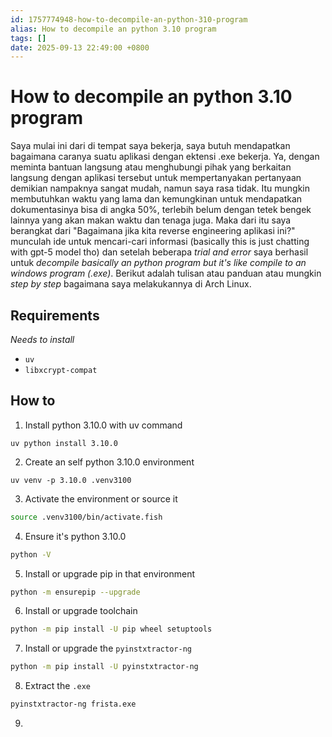 ```yaml
---
id: 1757774948-how-to-decompile-an-python-310-program
alias: How to decompile an python 3.10 program
tags: []
date: 2025-09-13 22:49:00 +0800
---
```

# How to decompile an python 3.10 program

Saya mulai ini dari di tempat saya bekerja, saya butuh mendapatkan bagaimana caranya suatu aplikasi dengan ektensi .exe bekerja. Ya, dengan meminta bantuan langsung atau menghubungi pihak yang berkaitan langsung dengan aplikasi tersebut untuk mempertanyakan pertanyaan demikian nampaknya sangat mudah, namun saya rasa tidak. Itu mungkin membutuhkan waktu yang lama dan kemungkinan untuk mendapatkan dokumentasinya bisa di angka 50%, terlebih belum dengan tetek bengek lainnya yang akan makan waktu dan tenaga juga. Maka dari itu saya berangkat dari "Bagaimana jika kita reverse engineering aplikasi ini?" munculah ide untuk mencari-cari informasi (basically this is just chatting with gpt-5 model tho) dan setelah beberapa *trial and error* saya berhasil untuk *decompile basically an python program but it's like compile to an windows program (.exe)*. Berikut adalah tulisan atau panduan atau mungkin *step by step* bagaimana saya melakukannya di Arch Linux.
## Requirements
*Needs to install*
- `uv`
- `libxcrypt-compat`

## How to 
1. Install python 3.10.0 with uv command

```
uv python install 3.10.0
```

2.  Create an self python 3.10.0 environment  

```
uv venv -p 3.10.0 .venv3100
```

3. Activate the environment or source it

```bash
source .venv3100/bin/activate.fish
```

4.  Ensure it's python 3.10.0

```bash
python -V
```

5. Install or upgrade pip in that environment

```bash
python -m ensurepip --upgrade
```

6. Install or upgrade toolchain

```bash
python -m pip install -U pip wheel setuptools
```

7. Install or upgrade the `pyinstxtractor-ng` 

```bash
python -m pip install -U pyinstxtractor-ng
````

8. Extract the `.exe`

```bash
pyinstxtractor-ng frista.exe
```

9. 